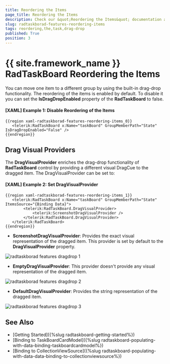 ```yaml
---
title: Reordering the Items
page_title: Reordering the Items
description: Check our &quot;Reordering the Items&quot; documentation article for the RadTaskBoard {{ site.framework_name }} control.
slug: radtaskborad-features-reordering-items
tags: reordering,the,task,drag-drop
published: True
position: 3
---
```


# {{ site.framework_name }} RadTaskBoard Reordering the Items

You can move one item to a different group by using the built-in drag-drop functionality. The reordering of the items is enabled by default. To disable it you can set the __IsDragDropEnabled__ property of the __RadTaskBoard__ to false.

#### __[XAML] Example 1: Disable Reordering of the Items__
	{{region xaml-radtaskborad-features-reordering-items_0}}
	   <telerik:RadTaskBoard x:Name="taskBoard" GroupMemberPath="State" IsDragDropEnabled="False" />
	{{endregion}}
	
## Drag Visual Providers

The __DragVisualProvider__ enriches the drag-drop functionality of __RadTaskBoard__ control by providing a different visual DragCue to the dragged item. The DragVisualProvider can be set to:

#### __[XAML] Example 2: Set DragVisualProvider__
	{{region xaml-radtaskborad-features-reordering-items_1}}
	   <telerik:RadTaskBoard x:Name="taskBoard" GroupMemberPath="State" ItemsSource="{Binding Data}">
			<telerik:RadTaskBoard.DragVisualProvider>
				<telerik:ScreenshotDragVisualProvider />
			</telerik:RadTaskBoard.DragVisualProvider>
	   </telerik:RadTaskBoard>
	{{endregion}}

* __ScreenshotDragVisualProvider__: Provides the exact visual representation of the dragged item. This provider is set by default to the __DragVisualProvider__ property.

![radtaskborad features dragdrop 1](images/taskboard-screenshot-drag-visual.PNG)

* __EmptyDragVisualProvider__: This provider doesn't provide any visual representation of the dragged item.

![radtaskborad features dragdrop 2](images/taskboard-empty-drag-visual.PNG)

* __DefaultDragVisualProvider__: Provides the string representation of the dragged item.

![radtaskborad features dragdrop 3](images/taskboard-defaultstring-drag-visual.PNG)

## See Also
 * [Getting Started]({%slug radtaskboard-getting-started%})
 * [Binding to TaskBoardCardModel]({%slug radtaskboard-populating-with-data-binding-taskboardcardmodel%})
 * [Binding to CollectionViewSource]({%slug radtaskboard-populating-with-data-data-binding-to-collectionviewsource%})

